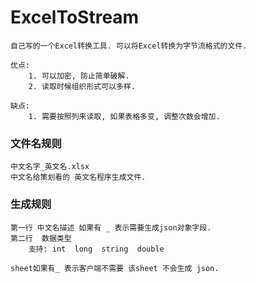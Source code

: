 # ExcelToStream
	自己写的一个Excel转换工具. 可以将Excel转换为字节流格式的文件.
	
	优点:
		1. 可以加密, 防止简单破解.
		2. 读取时候组织形式可以多样.
		
	缺点:
		1. 需要按照列来读取, 如果表格多变, 调整次数会增加.
### 文件名规则
	中文名字_英文名.xlsx
	中文名给策划看的 英文名程序生成文件.
			
### 生成规则
	第一行 中文名描述 如果有 _ 表示需要生成json对象字段.
	第二行  数据类型
		支持: int  long  string  double
	
	sheet如果有_ 表示客户端不需要 该sheet 不会生成 json.			
	

